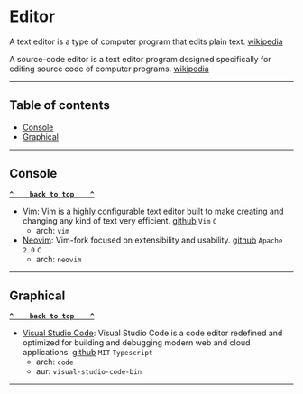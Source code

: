 # Editor

A text editor is a type of computer program that edits plain text. [wikipedia](https://en.wikipedia.org/wiki/Text_editor)

A source-code editor is a text editor program designed specifically for editing source code of computer programs. [wikipedia](https://en.wikipedia.org/wiki/Source-code_editor)

---

## Table of contents

- [Console](#console)
- [Graphical](#graphical)

---

## Console

**[`^    back to top    ^`](#table-of-contents)**

- [Vim](https://www.vim.org/): Vim is a highly configurable text editor built to make creating and changing any kind of text very efficient. [github](https://github.com/vim/vim) `Vim` `C`
  - arch: `vim`
- [Neovim](https://neovim.io/): Vim-fork focused on extensibility and usability. [github](https://github.com/neovim/neovim) `Apache 2.0` `C`
  - arch: `neovim`

---

## Graphical

**[`^    back to top    ^`](#table-of-contents)**

- [Visual Studio Code](https://code.visualstudio.com/): Visual Studio Code is a code editor redefined and optimized for building and debugging modern web and cloud applications. [github](https://github.com/microsoft/vscode) `MIT` `Typescript`
  - arch: `code`
  - aur: `visual-studio-code-bin`

---
